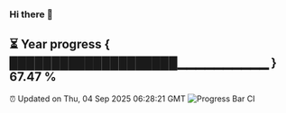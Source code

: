 ### Hi there 👋
⏳ Year progress { ████████████████████▁▁▁▁▁▁▁▁▁▁ } 67.47 %
---
⏰ Updated on Thu, 04 Sep 2025 06:28:21 GMT
![Progress Bar CI](https://github.com/liununu/liununu/workflows/Progress%20Bar%20CI/badge.svg)
